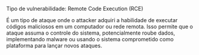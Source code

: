 Tipo de vulnerabilidade: Remote Code Execution (RCE)

É um tipo de ataque onde o attacker adquiri a habilidade de executar códigos maliciosos em um computador ou rede remota.
Isso permite que o ataque assuma o controle do sistema, potencialmente roube dados, implementando malware ou usando o sistema comprometido como plataforma para lançar novos ataques.